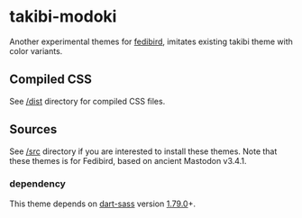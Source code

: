 # takibi-modoki
Another experimental themes for [fedibird](https://fedibird.com/), imitates existing takibi theme with color variants.

## Compiled CSS
See [/dist](/dist) directory for compiled CSS files.

## Sources
See [/src](/src) directory if you are interested to install these themes.
Note that these themes is for Fedibird, based on ancient Mastodon v3.4.1.

### dependency
This theme depends on [dart-sass](https://github.com/sass/dart-sass) version [1.79.0](https://github.com/sass/dart-sass/blob/main/CHANGELOG.md#1790)+.